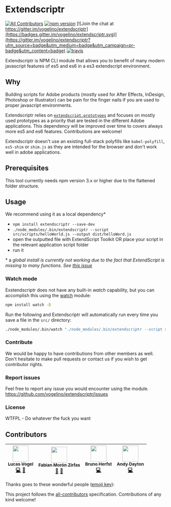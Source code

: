 # Extendscriptr  
[![All Contributors](https://img.shields.io/badge/all_contributors-4-orange.svg?style=flat-square)](#contributors) [![npm version](https://badge.fury.io/js/extendscriptr.svg)](https://badge.fury.io/js/extendscriptr) [![Join the chat at https://gitter.im/vogelino/extendscriptr](https://badges.gitter.im/vogelino/extendscriptr.svg)](https://gitter.im/vogelino/extendscriptr?utm_source=badge&utm_medium=badge&utm_campaign=pr-badge&utm_content=badge) [![travis](https://travis-ci.org/ExtendScript/extendscriptr.svg)](https://travis-ci.org/ExtendScript/extendscriptr)  

Extendscriptr is NPM CLI module that allows you to benefit of many modern javascript features of es5 and es6 in a es3 extendscript environment.

## Why
Building scripts for Adobe products (mostly used for After Effects, InDesign, Photoshop or Illustrator) can be pain for the finger nails if you are used to proper javascript environments.

Extendscriptr relies on [`extendscript.prototypes`](https://github.com/fabiantheblind/extendscript.prototypes) and focuses on mostly used prototypes as a priority that are tested in the different Adobe applications. This dependency will be improved over time to covers always more es5 and es6 features. Contributions are welcome!

Extendscriptr doesn't use an existing full-stack polyfills like `babel-polyfill`, `es5-shim` or `shim.js` as they are intended for the browser and don't work well in adobe applications.

## Prerequisites  
This tool currently needs npm version 3.x or higher due to the flattened folder structure.

## Usage  
We recommend using it as a local dependency\*

- `npm install extendscriptr --save-dev`
- `./node_modules/.bin/extendscriptr --script src/scripts/helloWorld.js --output dist/helloWord.js`
- open the outputted file with ExtendScript Toolkit OR place your script in the relevant application script folder
- run it

\* a _global install is currently not working due to the fact that ExtendScript is missing to many functions. See [this issue](https://github.com/ExtendScript/extendscriptr/issues/22)_  

### Watch mode

Exstendscriptr does not have any built-in _watch_ capability, but you can accomplish this using the [watch](https://www.npmjs.com/package/watch) module:

```bash
npm install watch -D
```
Run the following and Extendscriptr will automatically run every time you save a file in the `src/` directory:

```bash
./node_modules/.bin/watch "./node_modules/.bin/extendscriptr --script src/helloWorld.js --output dist/helloWord.js" src/
```

### Contribute
We would be happy to have contributions from other members as well. Don't hesitate to make pull requests or contact us if you wish to get contributor rights.


### Report issues
Feel free to report any issue you would encounter using the module.
https://github.com/vogelino/extendscriptr/issues

### License
WTFPL - Do whatever the fuck you want

## Contributors

<!-- ALL-CONTRIBUTORS-LIST:START - Do not remove or modify this section -->
<!-- prettier-ignore -->
| [<img src="https://avatars0.githubusercontent.com/u/2759340?v=4" width="50px;"/><br /><sub><b>Lucas Vogel</b></sub>](http://www.vogelino.com)<br />[💻](https://github.com/ExtendScript/extendscriptr/commits?author=vogelino "Code") [🎨](#design-vogelino "Design") | [<img src="https://avatars3.githubusercontent.com/u/315106?v=4" width="50px;"/><br /><sub><b>Fabian Morón Zirfas</b></sub>](https://fabianmoronzirfas.me)<br />[💬](#question-fabianmoronzirfas "Answering Questions") [🎨](#design-fabianmoronzirfas "Design") | [<img src="https://avatars2.githubusercontent.com/u/1421477?v=4" width="50px;"/><br /><sub><b>Bruno Herfst</b></sub>](http://brunoherfst.com)<br />[💻](https://github.com/ExtendScript/extendscriptr/commits?author=GitBruno "Code") | [<img src="https://avatars1.githubusercontent.com/u/151084?v=4" width="50px;"/><br /><sub><b>Andy Dayton</b></sub>](http://andydayton.com)<br />[💻](https://github.com/ExtendScript/extendscriptr/commits?author=andyinabox "Code") |
| :---: | :---: | :---: | :---: |
<!-- ALL-CONTRIBUTORS-LIST:END -->
Thanks goes to these wonderful people ([emoji key](https://github.com/kentcdodds/all-contributors#emoji-key)):

<!-- ALL-CONTRIBUTORS-LIST:START - Do not remove or modify this section -->
<!-- prettier-ignore -->
<!-- ALL-CONTRIBUTORS-LIST:END -->

This project follows the [all-contributors](https://github.com/kentcdodds/all-contributors) specification. Contributions of any kind welcome!